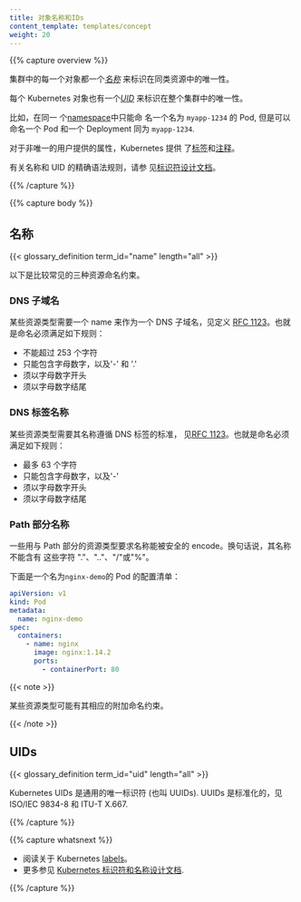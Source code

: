 ```yaml
---
title: 对象名称和IDs
content_template: templates/concept
weight: 20
---
```


{{% capture overview %}}

<!--
Each object in your cluster has a [_Name_](#names) that is unique for that type of resource.
Every Kubernetes object also has a [_UID_](#uids) that is unique across your whole cluster.

For example, you can only have one Pod named `myapp-1234` within the same [namespace](/docs/concepts/overview/working-with-objects/namespaces/), but you can have one Pod and one Deployment that are each named `myapp-1234`.
-->

集群中的每一个对象都一个[_名称_](#名称) 来标识在同类资源中的唯一性。

每个 Kubernetes 对象也有一个[_UID_](#uids) 来标识在整个集群中的唯一性。

比如，在同一
个[namespace](/docs/concepts/overview/working-with-objects/namespaces/)中只能命
名一个名为 `myapp-1234` 的 Pod, 但是可以命名一个 Pod 和一个 Deployment 同为
`myapp-1234`.

<!--
For non-unique user-provided attributes, Kubernetes provides [labels](/docs/user-guide/labels) and [annotations](/docs/concepts/overview/working-with-objects/annotations/).

See the [identifiers design doc](https://git.k8s.io/community/contributors/design-proposals/architecture/identifiers.md) for the precise syntax rules for Names and






.
-->

对于非唯一的用户提供的属性，Kubernetes 提供
了[标签](/docs/user-guide/labels)和[注释](/docs/concepts/overview/working-with-objects/annotations/)。

有关名称和 UID 的精确语法规则，请参
见[标识符设计文档](https://git.k8s.io/community/contributors/design-proposals/architecture/identifiers.md)。

{{% /capture %}}

{{% capture body %}}

<!--
## Names
-->

## 名称

{{< glossary_definition term_id="name" length="all" >}}

<!--
Below are three types of commonly used name constraints for resources.
-->

以下是比较常见的三种资源命名约束。

<!--
### DNS Subdomain Names

Most resource types require a name that can be used as a DNS subdomain name
as defined in [RFC 1123](https://tools.ietf.org/html/rfc1123).
This means the name must:

- contain no more than 253 characters
- contain only lowercase alphanumeric characters, '-' or '.'
- start with an alphanumeric character
- end with an alphanumeric character
-->

### DNS 子域名

某些资源类型需要一个 name 来作为一个 DNS 子域名，见定义
[RFC 1123](https://tools.ietf.org/html/rfc1123)。也就是命名必须满足如下规则：

- 不能超过 253 个字符
- 只能包含字母数字，以及'-' 和 '.'
- 须以字母数字开头
- 须以字母数字结尾

<!--
### DNS Label Names

Some resource types require their names to follow the DNS
label standard as defined in [RFC 1123](https://tools.ietf.org/html/rfc1123).
This means the name must:

- contain at most 63 characters
- contain only lowercase alphanumeric characters or '-'
- start with an alphanumeric character
- end with an alphanumeric character
-->

### DNS 标签名称

某些资源类型需要其名称遵循 DNS 标签的标准，
见[RFC 1123](https://tools.ietf.org/html/rfc1123)。也就是命名必须满足如下规则：

- 最多 63 个字符
- 只能包含字母数字，以及'-'
- 须以字母数字开头
- 须以字母数字结尾

<!--
Some resource types require their names to be able to be safely encoded as a
path segment. In other words, the name may not be "." or ".." and the name may
not contain "/" or "%".
-->

### Path 部分名称

一些用与 Path 部分的资源类型要求名称能被安全的 encode。换句话说，其名称不能含有
这些字符 "."、".."、"/"或"%"。

<!--
Here’s an example manifest for a Pod named `nginx-demo`.
-->

下面是一个名为`nginx-demo`的 Pod 的配置清单：

```yaml
apiVersion: v1
kind: Pod
metadata:
  name: nginx-demo
spec:
  containers:
    - name: nginx
      image: nginx:1.14.2
      ports:
        - containerPort: 80
```

{{< note >}}

<!--
Some resource types have additional restrictions on their names.
-->

某些资源类型可能有其相应的附加命名约束。

{{< /note >}}

## UIDs

{{< glossary_definition term_id="uid" length="all" >}}

<!--
Kubernetes UIDs are universally unique identifiers (also known as UUIDs).
UUIDs are standardized as ISO/IEC 9834-8 and as ITU-T X.667.
-->

Kubernetes UIDs 是通用的唯一标识符 (也叫 UUIDs).
UUIDs 是标准化的，见 ISO/IEC 9834-8 和 ITU-T X.667.

{{% /capture %}}

{{% capture whatsnext %}}

<!--
* Read about [labels](/docs/concepts/overview/working-with-objects/labels/) in Kubernetes.
* See the [Identifiers and Names in Kubernetes](https://git.k8s.io/community/contributors/design-proposals/architecture/identifiers.md) design document.
-->

- 阅读关于 Kubernetes
  [labels](/docs/concepts/overview/working-with-objects/labels/)。
- 更多参见
  [Kubernetes 标识符和名称设计文档](https://git.k8s.io/community/contributors/design-proposals/architecture/identifiers.md).

{{% /capture %}}
